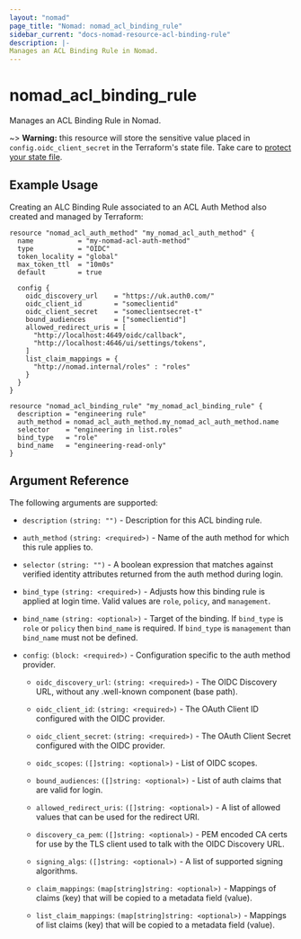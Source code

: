 ```yaml
---
layout: "nomad"
page_title: "Nomad: nomad_acl_binding_rule"
sidebar_current: "docs-nomad-resource-acl-binding-rule"
description: |-
Manages an ACL Binding Rule in Nomad.
---
```


# nomad_acl_binding_rule

Manages an ACL Binding Rule in Nomad.

~> **Warning:** this resource will store the sensitive value placed in
  `config.oidc_client_secret` in the Terraform's state file. Take care to
  [protect your state file](/docs/state/sensitive-data.html).

## Example Usage

Creating an ALC Binding Rule associated to an ACL Auth Method also created and
managed by Terraform:

```hcl
resource "nomad_acl_auth_method" "my_nomad_acl_auth_method" {
  name           = "my-nomad-acl-auth-method"
  type           = "OIDC"
  token_locality = "global"
  max_token_ttl  = "10m0s"
  default        = true

  config {
    oidc_discovery_url    = "https://uk.auth0.com/"
    oidc_client_id        = "someclientid"
    oidc_client_secret    = "someclientsecret-t"
    bound_audiences       = ["someclientid"]
    allowed_redirect_uris = [
      "http://localhost:4649/oidc/callback",
      "http://localhost:4646/ui/settings/tokens",
    ]
    list_claim_mappings = {
      "http://nomad.internal/roles" : "roles"
    }
  }
}

resource "nomad_acl_binding_rule" "my_nomad_acl_binding_rule" {
  description = "engineering rule"
  auth_method = nomad_acl_auth_method.my_nomad_acl_auth_method.name
  selector    = "engineering in list.roles"
  bind_type   = "role"
  bind_name   = "engineering-read-only"
}
```

## Argument Reference

The following arguments are supported:

- `description` `(string: "")` - Description for this ACL binding rule.

- `auth_method` `(string: <required>)` - Name of the auth method for which this
  rule applies to.

- `selector` `(string: "")` - A boolean expression that matches against verified
  identity attributes returned from the auth method during login.

- `bind_type` `(string: <required>)` - Adjusts how this binding rule is applied
  at login time. Valid values are `role`, `policy`, and `management`.

- `bind_name` `(string: <optional>)` - Target of the binding. If `bind_type` is
  `role` or `policy` then `bind_name` is required. If `bind_type` is
  `management` than `bind_name` must not be defined.

- `config`: `(block: <required>)` - Configuration specific to the auth method
  provider.

  - `oidc_discovery_url`: `(string: <required>)` - The OIDC Discovery URL,
    without any .well-known component (base path).

  - `oidc_client_id`: `(string: <required>)` - The OAuth Client ID configured
    with the OIDC provider.

  - `oidc_client_secret`: `(string: <required>)` - The OAuth Client Secret
    configured with the OIDC provider.

  - `oidc_scopes`: `([]string: <optional>)` - List of OIDC scopes.

  - `bound_audiences`: `([]string: <optional>)` - List of auth claims that are
    valid for login.

  - `allowed_redirect_uris`: `([]string: <optional>)` - A list of allowed values
    that can be used for the redirect URI.

  - `discovery_ca_pem`: `([]string: <optional>)` - PEM encoded CA certs for use
    by the TLS client used to talk with the OIDC Discovery URL.

  - `signing_algs`: `([]string: <optional>)` - A list of supported signing
    algorithms.
  
  - `claim_mappings`: `(map[string]string: <optional>)` - Mappings of claims (key)
    that will be copied to a metadata field (value).

  - `list_claim_mappings`: `(map[string]string: <optional>)` - Mappings of list
    claims (key) that will be copied to a metadata field (value).
